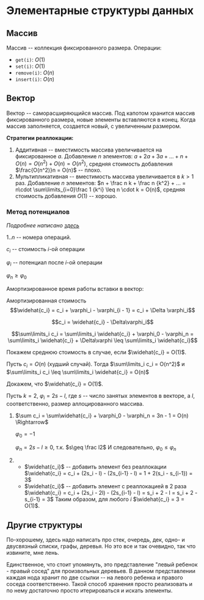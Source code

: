 # Элементарные структуры данных

## Массив

Массив -- коллекция фиксированного размера. Операции:

* `get(i)`: $O(1)$
* `set(i)`: $O(1)$
* `remove(i)`: $O(n)$
* `insert(i)`: $O(n)$

## Вектор

Вектор -- саморасширяющийся массив. Под капотом хранится массив фиксированного размера, новые элементы вставляются в конец. Когда массив заполняется, создается новый, с увеличенным размером.

**Стратегии реаллокации:**
1. Аддитивная -- вместимость массива увеличивается на фиксированное $a$. Добавление $n$ элементов: $a + 2a + 3a + ... + n + O(n) = O(n^2) + O(n) = O(n^2)$, средняя стоимость добавления $\frac{O(n^2)}n = O(n)$ -- плохо.
2. Мультипликативная -- вместимость массива увеличивается в $k > 1$ раз. Добавление $n$ элементов: $n + \frac n k + \frac n {k^2} + ... = n\cdot \sum\limits_{i=0}\frac 1 {k^i} \leq n \cdot k = O(n)$, средняя стоимость добавления $O(1)$ -- хорошо.

### Метод потенциалов

<i>Подробнее написано [здесь](https://neerc.ifmo.ru/wiki/index.php?title=%D0%90%D0%BC%D0%BE%D1%80%D1%82%D0%B8%D0%B7%D0%B0%D1%86%D0%B8%D0%BE%D0%BD%D0%BD%D1%8B%D0%B9_%D0%B0%D0%BD%D0%B0%D0%BB%D0%B8%D0%B7)</i>

$1..n$ -- номера операций.

$c_i$ -- стоимость $i$-ой операции

$\varphi_i$ -- потенциал после $i$-ой операции

$\varphi_n\geq \varphi_0$

Амортизированное время работы вставки в вектор:

Амортизированная стоимость $$\widehat{c_i} = c_i + \varphi_i - \varphi_{i - 1} = c_i + \Delta \varphi_i$$

$$c_i = \widehat{c_i} - \Delta\varphi_i$$

$$\sum\limits_i c_i = \sum\limits_i \widehat{c_i} + \varphi_0 - \varphi_n = \sum\limits_i \widehat{c_i} + \Delta\varphi \leq \sum\limits_i \widehat{c_i}$$

Покажем среднюю стоимость в случае, если $\widehat{c_i} = O(1)$.

Пусть $c_i = O(n)$ (худший случай).
Тогда $\sum\limits_i c_i = O(n^2)$ и $\sum\limits_i c_i \leq \sum\limits_i \widehat{c_i} = O(n)$

Докажем, что $\widehat{c_i} = O(1)$.

Пусть $k=2$, $\varphi_i = 2s - l$, где $s$ -- число занятых элементов в векторе, а $l$, соответственно, размер аллоцированного массива.

1. $\sum c_i = \sum\widehat{c_i} + \varphi_0 - \varphi_n = 3n - 1 = O(n) \Rightarrow$

    $\varphi_0 = -1$

    $\varphi_n = 2s - l \geq 0$, т.к. $s\geq \frac l2$
    И следовательно, $\varphi_0\leq \varphi_n$
2.
    - $\widehat{c_i}$ -- добавить элемент без реаллокации
        $\widehat{c_i} = c_i + (2s_i - l) - (2s_{i-1} - l) = 1 + 2(s_i - s_{i-1}) = 3$
    - $\widehat{c_i}$ -- добавить элемент с реаллокацией в 2 раза
        $\widehat{c_i} = c_i + (2s_i - 2l) - (2s_{i-1} - l) = s_i + 2 - l = s_i + 2 - s_{i-1} = 3$
        Таким образом, для любого $i$ $\widehat{c_i} = 3 = O(1)$.

## Другие структуры

По-хорошему, здесь надо написать про стек, очередь, дек, одно- и двусвязный списки, графы, деревья. Но это все и так очевидно, так что извините, мне лень.

Единственное, что стоит упомянуть, это представление "левый ребенок - правый сосед" для произвольных деревьев. В данном представлении каждая нода хранит по две ссылки -- на левого ребенка и правого соседа соответственно. Такой способ хранения просто реализовать и по нему достаточно просто итерироваться и искать элементы.
